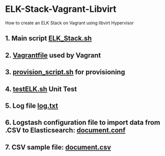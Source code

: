 # ELK-Stack-Vagrant-Libvirt
How to create an ELK Stack on Vagrant using libvirt Hypervisor

## 1. Main script <a href=ELK_Stack.sh>ELK_Stack.sh</a>
## 2. <a href=Vagrantfile>Vagrantfile</a> used by Vagrant
## 3. <a href=provision_script.sh>provision_script.sh</a> for provisioning
## 4. <a href=testELK.sh>testELK.sh</a> Unit Test
## 5. Log file <a href=log.txt>log.txt</a>
## 6. Logstash configuration file to import data from .CSV to Elasticsearch: <a href=document.conf>document.conf</a>
## 7. CSV sample file: <a href=document.csv>document.csv</a>
